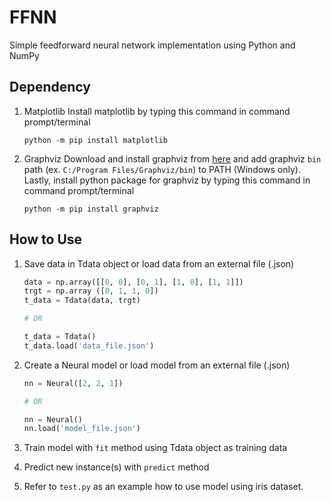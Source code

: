 # FFNN

Simple feedforward neural network implementation using Python and NumPy

## Dependency

1. Matplotlib
   Install matplotlib by typing this command in command prompt/terminal

   ```
   python -m pip install matplotlib
   ```

2. Graphviz
   Download and install graphviz from [here](https://graphviz.org/download/) and add graphviz `bin` path (ex. `C:/Program Files/Graphviz/bin`) to PATH (Windows only). Lastly, install python package for graphviz by typing this command in command prompt/terminal

   ```
   python -m pip install graphviz
   ```

## How to Use

1. Save data in Tdata object or load data from an external file (.json)

   ```python
   data = np.array([[0, 0], [0, 1], [1, 0], [1, 1]])
   trgt = np.array ([0, 1, 1, 0])
   t_data = Tdata(data, trgt)
   
   # OR
   
   t_data = Tdata()
   t_data.load('data_file.json')
   ```

2. Create a Neural model or load model from an external file (.json)

   ```python
   nn = Neural([2, 2, 1])
   
   # OR
   
   nn = Neural()
   nn.load('model_file.json')
   ```

3. Train model with `fit` method using Tdata object as training data

4. Predict new instance(s) with `predict` method

5. Refer to `test.py` as an example how to use model using iris dataset.
